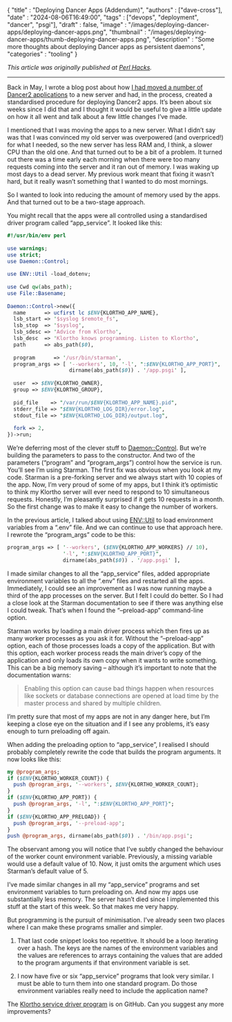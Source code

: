   {
    "title"       : "Deploying Dancer Apps (Addendum)",
    "authors"     : ["dave-cross"],
    "date"        : "2024-08-06T16:49:00",
    "tags"        : ["devops", "deployment", "dancer", "psgi"],
    "draft"       : false,
    "image"       : "/images/deploying-dancer-apps/deploying-dancer-apps.png",
    "thumbnail"   : "/images/deploying-dancer-apps/thumb-deploying-dancer-apps.png",
    "description" : "Some more thoughts about deploying Dancer apps as persistent daemons",
    "categories"  : "tooling"
  }

*This article was originally published at
[Perl Hacks](https://perlhacks.com/2024/08/deploying-dancer-apps-addendum/).*

---

Back in May, I wrote a blog post about how [I had moved a number of Dancer2
applications](https://www.perl.com/article/deploying-dancer-apps/) to a new
server and had, in the process, created a standardised procedure for
deploying Dancer2 apps. It’s been about six weeks since I did that and I
thought it would be useful to give a little update on how it all went and
talk about a few little changes I’ve made.

I mentioned that I was moving the apps to a new server. What I didn’t say was
that I was convinced my old server was overpowered (and overpriced!) for what
I needed, so the new server has less RAM and, I think, a slower CPU than the
old one. And that turned out to be a bit of a problem. It turned out there
was a time early each morning when there were too many requests coming into
the server and it ran out of memory. I was waking up most days to a dead
server. My previous work meant that fixing it wasn’t hard, but it really
wasn’t something that I wanted to do most mornings.

So I wanted to look into reducing the amount of memory used by the apps. And
that turned out to be a two-stage approach.

You might recall that the apps were all controlled using a standardised
driver program called “app_service”. It looked like this:

```perl
#!/usr/bin/env perl
 
use warnings;
use strict;
use Daemon::Control;
 
use ENV::Util -load_dotenv;
 
use Cwd qw(abs_path);
use File::Basename;
 
Daemon::Control->new({
  name      => ucfirst lc $ENV{KLORTHO_APP_NAME},
  lsb_start => '$syslog $remote_fs',
  lsb_stop  => '$syslog',
  lsb_sdesc => 'Advice from Klortho',
  lsb_desc  => 'Klortho knows programming. Listen to Klortho',
  path      => abs_path($0),
 
  program      => '/usr/bin/starman',
  program_args => [ '--workers', 10, '-l', ":$ENV{KLORTHO_APP_PORT}",
                    dirname(abs_path($0)) . '/app.psgi' ],
 
  user  => $ENV{KLORTHO_OWNER},
  group => $ENV{KLORTHO_GROUP},
 
  pid_file    => "/var/run/$ENV{KLORTHO_APP_NAME}.pid",
  stderr_file => "$ENV{KLORTHO_LOG_DIR}/error.log",
  stdout_file => "$ENV{KLORTHO_LOG_DIR}/output.log",
 
  fork => 2,
})->run;
```

We’re deferring most of the clever stuff to
[Daemon::Control](https://metacpan.org/pod/Daemon::Control). But we’re
building the parameters to pass to the constructor. And two of the parameters
(“program” and “program_args”) control how the service is run. You’ll see
I’m using Starman. The first fix was obvious when you look at my code.
Starman is a pre-forking server and we always start with 10 copies of the
app. Now, I’m very proud of some of my apps, but I think it’s optimistic
to think my Klortho server will ever need to respond to 10 simultaneous
requests. Honestly, I’m pleasantly surprised if it gets 10 requests in a
month. So the first change was to make it easy to change the number of
workers.

In the previous article, I talked about using
[ENV::Util](https://metacpan.org/pod/ENV::Util) to load environment variables
from a “.env” file. And we can continue to use that approach here. I
rewrote the “program_args” code to be this:

```perl
program_args => [ '--workers', ($ENV{KLORTHO_APP_WORKERS} // 10),
                  '-l', ":$ENV{KLORTHO_APP_PORT}",
                  dirname(abs_path($0)) . '/app.psgi' ],
```

I made similar changes to all the “app_service” files, added appropriate
environment variables to all the “.env” files and restarted all the
apps. Immediately, I could see an improvement as I was now running maybe
a third of the app processes on the server. But I felt I could do better.
So I had a close look at the Starman documentation to see if there was
anything else I could tweak. That’s when I found the “–preload-app”
command-line option.

Starman works by loading a main driver process which then fires up as many
worker processes as you ask it for. Without the “–preload-app” option,
each of those processes loads a copy of the application. But with this
option, each worker process reads the main driver’s copy of the
application and only loads its own copy when it wants to write something.
This can be a big memory saving – although it’s important to note that the
documentation warns:

> Enabling this option can cause bad things happen when resources like sockets
> or database connections are opened at load time by the master process and
> shared by multiple children.

I’m pretty sure that most of my apps are not in any danger here, but I’m
keeping a close eye on the situation and if I see any problems, it’s easy
enough to turn preloading off again.

When adding the preloading option to “app_service”, I realised I should
probably completely rewrite the code that builds the program arguments. It
now looks like this:

```perl
my @program_args;
if ($ENV{KLORTHO_WORKER_COUNT}) {
  push @program_args, '--workers', $ENV{KLORTHO_WORKER_COUNT};
}
if ($ENV{KLORTHO_APP_PORT}) {
  push @program_args, '-l', ":$ENV{KLORTHO_APP_PORT}";
}
if ($ENV{KLORTHO_APP_PRELOAD}) {
  push @program_args, '--preload-app';
}
push @program_args, dirname(abs_path($0)) . '/bin/app.psgi';
```

The observant among you will notice that I’ve subtly changed the behaviour
of the worker count environment variable. Previously, a missing variable
would use a default value of 10. Now, it just omits the argument which
uses Starman’s default value of 5.

I’ve made similar changes in all my “app_service” programs and set
environment variables to turn preloading on. And now my apps use
substantially less memory. The server hasn’t died since I implemented this
stuff at the start of this week. So that makes me very happy.

But programming is the pursuit of minimisation. I’ve already seen two places
where I can make these programs smaller and simpler.

1. That last code snippet looks too repetitive. It should be a loop 
   iterating over a hash. The keys are the names of the environment variables 
   and the values are references to arrays containing the values that are added to the 
   program arguments if that environment variable is set.

1. I now have five or six “app_service” programs that look very similar.
   I must be able to turn them into one standard program. Do those environment
   variables really need to include the application name?

The [Klortho service driver program](https://github.com/davorg/klortho/blob/master/app_service)
is on GitHub. Can you suggest any more improvements?

